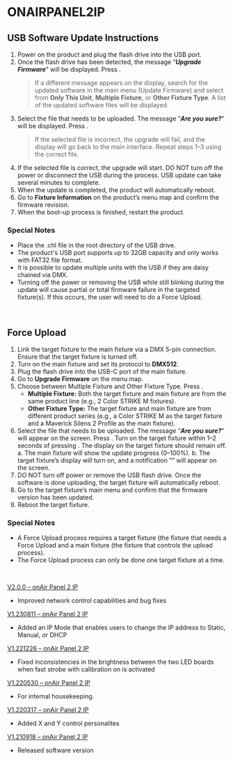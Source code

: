 # ONAIRPANEL2IP

## USB Software Update Instructions
1.  Power on the product and plug the flash drive into the USB port.
2.	Once the flash drive has been detected, the message “***Upgrade Firmware***” will be displayed. Press **<ENTER>**.
    > If a different message appears on the display, search for the updated software in the main menu (Update Firmware) and select from **Only This Unit**, **Multiple Fixture**, or **Other Fixture Type**. A list of the updated software files will be displayed. 
3.	Select the file that needs to be uploaded. The message “***Are you sure?***” will be displayed. Press **<ENTER>**.
    > If the selected file is incorrect, the upgrade will fail, and the display will go back to the main interface. Repeat steps 1–3 using the correct file.
5.	If the selected file is correct, the upgrade will start. DO NOT turn off the power or disconnect the USB during the process. USB update can take several minutes to complete.
6.	When the update is completed, the product will automatically reboot.
7.	Go to **Fixture Information** on the product’s menu map and confirm the firmware revision.
8.	When the boot-up process is finished, restart the product.


### Special Notes
* Place the .chl file in the root directory of the USB drive.
* The product's USB port supports up to 32GB capacity and only works with FAT32 file format.
* It is possible to update multiple units with the USB if they are daisy chained via DMX.
* Turning off the power or removing the USB while still blinking during the update will cause partial or total firmware failure in the targeted fixture(s). If this occurs, the user will need to do a Force Upload.

&nbsp;  

## Force Upload
1.	Link the target fixture to the main fixture via a DMX 5-pin connection. Ensure that the target fixture is turned off.
2.	Turn on the main fixture and set its protocol to **DMX512**.
3.	Plug the flash drive into the USB-C port of the main fixture.
4.	Go to **Upgrade Firmware** on the menu map.
5.	Choose between Multiple Fixture and Other Fixture Type. Press **<ENTER>**.
    * **Multiple Fixture:** Both the target fixture and main fixture are from the same product line (e.g., 2 Color STRIKE M fixtures).
    * **Other Fixture Type:** The target fixture and main fixture are from different product series (e.g., a Color STRIKE M as the target fixture and a Maverick Silens 2 Profile as the main fixture).
6.  Select the file that needs to be uploaded. The message “***Are you sure?***” will appear on the screen. Press **<ENTER>**. Turn on the target fixture within 1–2 seconds of pressing **<ENTER>**. The display on the target fixture should remain off.
    a. The main fixture will show the update progress (0–100%).
    b. The target fixture’s display will turn on, and a notification “***<UPDATE>***” will appear on the screen.
7.  DO NOT turn off power or remove the USB flash drive. Once the software is done uploading, the target fixture will automatically reboot.
8.	Go to the target fixture’s main menu and confirm that the firmware version has been updated.
9.	Reboot the target fixture.


### Special Notes
*  A Force Upload process requires a target fixture (the fixture that needs a Force Upload and a main fixture (the fixture that controls the upload process).
*  The Force Upload process can only be done one target fixture at a time.

&nbsp;  


[V2.0.0 – onAir Panel 2 IP](https://github.com/Chauvet-Pro/ONAIRPANEL2IP/blob/2fcb0135f47e8a98f51ab89a8d6df66c27dce10d/firmware/V2.0.0_02-18-24.zip)
- Improved network control capabilities and bug fixes

[V1.230811 – onAir Panel 2 IP](https://github.com/Chauvet-Pro/ONAIRPANEL2IP/blob/2fcb0135f47e8a98f51ab89a8d6df66c27dce10d/firmware/V1.230811.zip)
- Added an IP Mode that enables users to change the IP address to Static, Manual, or DHCP

[V1.221226 – onAir Panel 2 IP](https://github.com/Chauvet-Pro/ONAIRPANEL2IP/blob/2fcb0135f47e8a98f51ab89a8d6df66c27dce10d/firmware/V1.221226.zip)
- Fixed inconsistencies in the brightness between the two LED boards when fast strobe with calibration on is activated

[V1.220530 – onAir Panel 2 IP](https://github.com/Chauvet-Pro/ONAIRPANEL2IP/blob/2fcb0135f47e8a98f51ab89a8d6df66c27dce10d/firmware/V1.220530.zip)
- For internal housekeeping.

[V1.220317 – onAir Panel 2 IP](https://github.com/Chauvet-Pro/ONAIRPANEL2IP/blob/2fcb0135f47e8a98f51ab89a8d6df66c27dce10d/firmware/V1.220317.zip)
- Added X and Y control personalites

[V1.210918 – onAir Panel 2 IP](https://github.com/Chauvet-Pro/ONAIRPANEL2IP/blob/2fcb0135f47e8a98f51ab89a8d6df66c27dce10d/firmware/V1.210918.zip)
- Released software version
